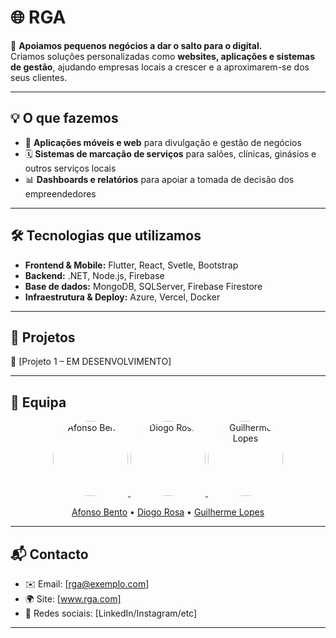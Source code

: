 # 🌐 RGA

🚀 **Apoiamos pequenos negócios a dar o salto para o digital.**  
Criamos soluções personalizadas como **websites, aplicações e sistemas de gestão**, ajudando empresas locais a crescer e a aproximarem-se dos seus clientes.

---

## 💡 O que fazemos
- 📱 **Aplicações móveis e web** para divulgação e gestão de negócios  
- 🗓️ **Sistemas de marcação de serviços** para salões, clínicas, ginásios e outros serviços locais  
- 📊 **Dashboards e relatórios** para apoiar a tomada de decisão dos empreendedores  

---

## 🛠️ Tecnologias que utilizamos
- **Frontend & Mobile:** Flutter, React, Svetle, Bootstrap  
- **Backend:** .NET, Node.js, Firebase  
- **Base de dados:** MongoDB, SQLServer, Firebase Firestore  
- **Infraestrutura & Deploy:** Azure, Vercel, Docker  

---

## 📂 Projetos
🔹 [Projeto 1 – EM DESENVOLVIMENTO]  


---

## 👥 Equipa

<p align="center">
  <a href="https://github.com/afonso-sgb">
    <img src="https://github.com/afonso-sgb.png?size=120" width="120" style="border-radius:50%" alt="Afonso Bento"/>
  </a>
  <a href="https://github.com/diogorosa2420">
    <img src="https://github.com/diogorosa2420.png?size=120" width="120" style="border-radius:50%" alt="Diogo Rosa"/>
  </a>
  <a href="https://github.com/GuilhermeFilipeSoldadoLopes">
    <img src="https://github.com/GuilhermeFilipeSoldadoLopes.png?size=120" width="120" style="border-radius:50%" alt="Guilherme Lopes"/>
  </a>
</p>

<p align="center">
  <a href="https://github.com/afonso-sgb">Afonso Bento</a> •
  <a href="https://github.com/diogorosa2420">Diogo Rosa</a> •
  <a href="https://github.com/GuilhermeFilipeSoldadoLopes">Guilherme Lopes</a>
</p>

---


## 📬 Contacto
- ✉️ Email: [rga@exemplo.com]  
- 🌍 Site: [www.rga.com]  
- 📱 Redes sociais: [LinkedIn/Instagram/etc]
  
---
